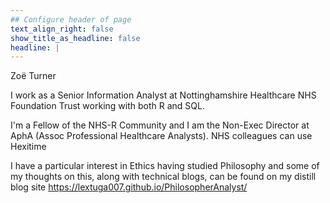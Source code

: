 ```yaml
---
## Configure header of page
text_align_right: false
show_title_as_headline: false
headline: |
---
```

 Zoë Turner

<!-- this is a subheadline -->
I work as a Senior Information Analyst at Nottinghamshire Healthcare NHS Foundation Trust working with both R and SQL. 

I'm a Fellow of the NHS-R Community and I am the Non-Exec Director at AphA (Assoc Professional Healthcare Analysts). NHS colleagues can use Hexitime

I have a particular interest in Ethics having studied Philosophy and some of my thoughts on this, along with technical blogs, can be found on my distill blog site https://lextuga007.github.io/PhilosopherAnalyst/
